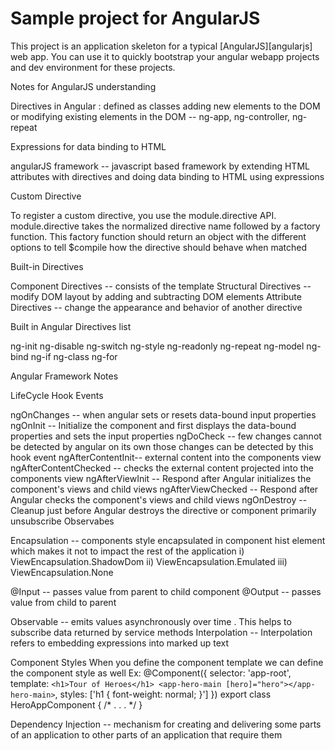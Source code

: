 # Sample project for AngularJS

This project is an application skeleton for a typical [AngularJS][angularjs] web app. You can use it
to quickly bootstrap your angular webapp projects and dev environment for these projects.

Notes for AngularJS understanding

Directives in Angular :
defined as classes adding new elements to the DOM or modifying existing elements in the DOM -- ng-app, ng-controller, ng-repeat

Expressions for data binding to HTML

angularJS framework -- javascript based framework by extending HTML attributes with directives and doing data binding to HTML using expressions

Custom Directive

To register a custom directive, you use the module.directive API. module.directive takes the normalized directive name followed by a factory function. This factory function 
should return an object with the different options to tell $compile how the directive should behave when matched

Built-in Directives

Component Directives -- consists of the template
Structural Directives -- modify DOM layout by adding and subtracting DOM elements 
Attribute Directives -- change the appearance and behavior of another directive

Built in Angular Directives list 

ng-init
ng-disable
ng-switch
ng-style
ng-readonly
ng-repeat
ng-model
ng-bind
ng-if
ng-class
ng-for

Angular Framework Notes



LifeCycle Hook Events

ngOnChanges  -- when angular sets or resets data-bound input properties
ngOnInit -- Initialize the component and first displays the data-bound properties and sets the input properties
ngDoCheck -- few changes cannot be detected by angular on its own those changes can be detected by this hook event
ngAfterContentInit-- external content into the components view 
ngAfterContentChecked -- checks the external content projected into the components view 
ngAfterViewInit -- Respond after Angular initializes the component's views and child views
ngAfterViewChecked -- Respond after Angular checks the component's views and child views
ngOnDestroy -- Cleanup just before Angular destroys the directive or component primarily unsubscribe Observabes

Encapsulation -- components style encapsulated in component hist element which makes it not to impact the rest of the application 
 i) ViewEncapsulation.ShadowDom
 ii) ViewEncapsulation.Emulated
 iii) ViewEncapsulation.None

 @Input -- passes value from parent to child component
 @Output -- passes value from child to parent 

 Observable -- emits values asynchronously over time . This helps to subscribe data returned by service methods 
 Interpolation -- Interpolation refers to embedding expressions into marked up text
 


 Component Styles
 When you define the component template we can define the component style as well 
Ex:  @Component({
  selector: 'app-root',
  template: `
    <h1>Tour of Heroes</h1>
    <app-hero-main [hero]="hero"></app-hero-main>
  `,
  styles: ['h1 { font-weight: normal; }']
})
export class HeroAppComponent {
/* . . . */
}

Dependency Injection -- mechanism for creating and delivering some parts of an application to other parts of an application that require them
